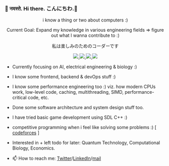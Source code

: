 ### 👋 नमस्ते. Hi there. こんにちわ.👋 

<p align="center" >i know a thing or two about computers :) </p>
<p align="center" >Current Goal: Expand my knowledge in various engineering fields => figure out what I wanna contribute to :)</p>
<p align="center" >私は楽しみのためのコーダーです  </p>

<!-- Hola. Bonjour. hallo. 您好. salve. Привет. 안녕하세요 -->
<!--
**ascyrax/ascyrax** is a ✨ _special_ ✨ repository because its `README.md` (this file) appears on your GitHub profile.

Here are some ideas to get you started:

- 🔭 I’m currently working on ...
-🌱 I’m currently learning
- 👯 I’m looking to collaborate on ...
- 🤔 I’m looking for help with ...
- 💬 Ask me about ...
- 📫 How to reach me:
- 😄 Pronouns: ...
- ⚡ Fun fact: ...
-->
<p align="center">
  <a href="https://twitter.com/ascyrax">
    <img src="https://img.shields.io/twitter/url?color=blue&label=twitter&logo=twitter&style=social&url=https%3A%2F%2Ftwitter.com%2Fascyrax" />
  </a>
  <a href="https://codeforces.com/profile/izuku_midoriya"> 
    <img src="https://img.shields.io/twitter/url?color=blue&label=codeforces&logo=codeforces&logoColor=red&style=social&url=https%3A%2F%2Ftwitter.com%2Fascyrax" />
  </a>
  <a href="https://www.codechef.com/users/darklord99"> 
    <img src="https://img.shields.io/twitter/url?color=blue&label=codechef&logo=codechef&logoColor=green&style=social&url=https%3A%2F%2Ftwitter.com%2Fascyrax" />
  <a href="https://www.linkedin.com/in/ascyrax/"> 
    <img src="https://img.shields.io/twitter/url?color=blue&label=linkedIn&logo=linkedIN&logoColor=blue&style=social&url=https%3A%2F%2Ftwitter.com%2Fascyrax" />
  </a>
</p>
    
- Currently focusing on AI, electrical engineering & biology :)
- I know some frontend, backend & devOps stuff :)
- I know some performance engineering too :) viz. how modern CPUs work, low-level code, caching, multithreading, SIMD, performance-critical code, etc. 
- Done some software architecture and system design stuff too.
- I have tried basic game development using SDL C++ :)
- competitive programming when i feel like solving some problems :) [ [codeforces](https://codeforces.com/profile/izuku_midoriya/) ]
- Interested in + left todo for later: Quantum Technology, Computational Biology, Economics.

- 📫 How to reach me: [Twitter](https://twitter.com/ascyrax)/[LinkedIn](https://www.linkedin.com/in/ascyrax/)/[mail](mailto:ascyrax00@gmail.com)



